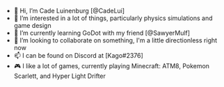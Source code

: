 - 👋 Hi, I’m Cade Luinenburg [@CadeLui]
- 👀 I’m interested in a lot of things, particularly physics simulations and game design
- 🌱 I’m currently learning GoDot with my friend [@SawyerMulf]
- 💞️ I’m looking to collaborate on something, I'm a little directionless right now
- 📫 I can be found on Discord at [Kago#2376]
- 🎮 I like a lot of games, currently playing Minecraft: ATM8, Pokemon Scarlett, and Hyper Light Drifter

<!---
CadeLui/CadeLui is a ✨ special ✨ repository because its `README.md` (this file) appears on your GitHub profile.
You can click the Preview link to take a look at your changes.
--->
